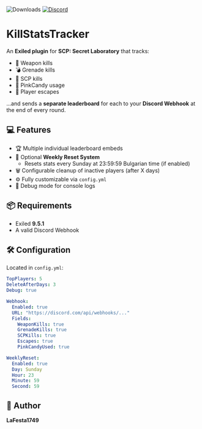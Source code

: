 ![Downloads](https://img.shields.io/github/downloads/LaFesta1749/KillStatsTracker-KST-Exiled/total?label=Downloads&style=for-the-badge)
[![Discord](https://img.shields.io/badge/Discord-Join-5865F2?style=for-the-badge&logo=discord&logoColor=white)](https://discord.gg/PTmUuxuDXQ)

# KillStatsTracker

An **Exiled plugin** for **SCP: Secret Laboratory** that tracks:

- 🔫 Weapon kills
- 💣 Grenade kills
- 👹 SCP kills
- 🍬 PinkCandy usage
- 🚪 Player escapes

...and sends a **separate leaderboard** for each to your **Discord Webhook** at the end of every round.

## 💻 Features
- 🏆 Multiple individual leaderboard embeds
- 📆 Optional **Weekly Reset System**
  - Resets stats every Sunday at 23:59:59 Bulgarian time (if enabled)
- 🗑️ Configurable cleanup of inactive players (after X days)
- ⚙️ Fully customizable via `config.yml`
- 🧪 Debug mode for console logs

## 📦 Requirements
- Exiled **9.5.1**
- A valid Discord Webhook

## 🛠️ Configuration
Located in `config.yml`:
```yml
TopPlayers: 5
DeleteAfterDays: 3
Debug: true

Webhook:
  Enabled: true
  URL: "https://discord.com/api/webhooks/..."
  Fields:
    WeaponKills: true
    GrenadeKills: true
    SCPKills: true
    Escapes: true
    PinkCandyUsed: true

WeeklyReset:
  Enabled: true
  Day: Sunday
  Hour: 23
  Minute: 59
  Second: 59
```

## 👤 Author
**LaFesta1749**